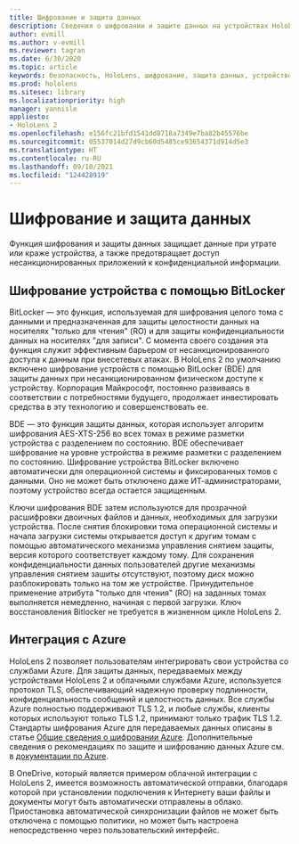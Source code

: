```yaml
---
title: Шифрование и защита данных
description: Сведения о шифровании и защите данных на устройствах HoloLens 2, включая интеграцию BitLocker и Azure.
author: evmill
ms.author: v-evmill
ms.reviewer: tagran
ms.date: 6/30/2020
ms.topic: article
keywords: безопасность, HoloLens, шифрование, защита данных, устройство BitLocker, BitLocker, bitlocker, шифрование BitLocker, интеграция с Azure,
ms.prod: hololens
ms.sitesec: library
ms.localizationpriority: high
manager: yannisle
appliesto:
- HoloLens 2
ms.openlocfilehash: e156fc21bfd1541dd8718a7349e7ba82b45576be
ms.sourcegitcommit: 05537014d27d9cb60d5485ce93654371d914d5e3
ms.translationtype: HT
ms.contentlocale: ru-RU
ms.lasthandoff: 09/10/2021
ms.locfileid: "124428919"
---
```

# <a name="encryption-and-data-protection"></a>Шифрование и защита данных

Функция шифрования и защиты данных защищает данные при утрате или краже устройства, а также предотвращает доступ несанкционированных приложений к конфиденциальной информации.

## <a name="bitlocker-device-encryption"></a>Шифрование устройства с помощью BitLocker

BitLocker — это функция, используемая для шифрования целого тома с данными и предназначенная для защиты целостности данных на носителях "только для чтения" (RO) и для защиты конфиденциальности данных на носителях "для записи".  С момента своего создания эта функция служит эффективным барьером от несанкционированного доступа к данным при внесетевых атаках. В HoloLens 2 по умолчанию включено шифрование устройств с помощью BitLocker (BDE) для защиты данных при несанкционированном физическом доступе к устройству. Корпорация Майкрософт, постоянно развиваясь в соответствии с потребностями будущего, продолжает инвестировать средства в эту технологию и совершенствовать ее.

BDE — это функция защиты данных, которая использует алгоритм шифрования AES-XTS-256 во всех томах в режиме разметки устройства с разделением по состоянию. BDE обеспечивает шифрование на уровне устройства в режиме разметки с разделением по состоянию. Шифрование устройства BitLocker включено автоматически для операционной системы и фиксированных томов с данными. Оно не может быть отключено даже ИТ-администраторами, поэтому устройство всегда остается защищенным.

Ключи шифрования BDE затем используются для прозрачной расшифровки двоичных файлов и данных, необходимых для загрузки устройства. После снятия блокировки тома операционной системы и начала загрузки системы открывается доступ к другим томам с помощью автоматического механизма управления снятием защиты, версия которого соответствует каждому тому. Для сохранения конфиденциальности данных пользователей другие механизмы управления снятием зашиты отсутствуют, поэтому диск можно разблокировать только на том же устройстве. Принудительное применение атрибута "только для чтения" (RO) на заданных томах выполняется немедленно, начиная с первой загрузки. Ключ восстановления Bitlocker не требуется в жизненном цикле HoloLens 2.

## <a name="azure-integration"></a>Интеграция с Azure 

HoloLens 2 позволяет пользователям интегрировать свои устройства со службами Azure. Для защиты данных, передаваемых между устройствами HoloLens 2 и облачными службами Azure, используется протокол TLS, обеспечивающий надежную проверку подлинности, конфиденциальность сообщений и целостность данных. Все службы Azure полностью поддерживают TLS 1.2, и любые службы, клиенты которых используют только TLS 1.2, принимают только трафик TLS 1.2. Стандарты шифрования Azure для передаваемых данных описаны в статье [Общие сведения о шифровании Azure](/azure/security/fundamentals/encryption-overview). Дополнительные сведения о рекомендациях по защите и шифрованию данных Azure см. в [документации по Azure](/azure/security/fundamentals/data-encryption-best-practices). 

В OneDrive, который является примером облачной интеграции с HoloLens 2, имеется возможность автоматической отправки, благодаря которой при установлении подключения к Интернету ваши файлы и документы могут быть автоматически отправлены в облако. Приостановка автоматической синхронизации файлов не может быть отключена с помощью политики, но может быть настроена непосредственно через пользовательский интерфейс. 
